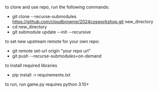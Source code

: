 to clone and use repo, run the following commands:
 - git clone --recurse-submodules https://github.com/cloudbrownie/2024cosworkshop.git new_directory
 - cd new_directory
 - git submodule update --init --recursive

to set new upstream remote for your own repo:
 - git remote set-url origin "your repo url"
 - git push --recurse-submodules=on-demand

to install required libraries
- pip install -r requirements.txt

to run, run game.py
requires python 3.10+
